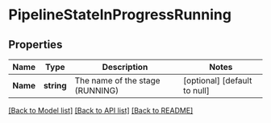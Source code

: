 # PipelineStateInProgressRunning

## Properties
Name | Type | Description | Notes
------------ | ------------- | ------------- | -------------
**Name** | **string** | The name of the stage (RUNNING) | [optional] [default to null]

[[Back to Model list]](../README.md#documentation-for-models) [[Back to API list]](../README.md#documentation-for-api-endpoints) [[Back to README]](../README.md)

